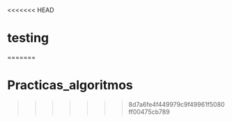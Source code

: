<<<<<<< HEAD
# testing
=======
# Practicas_algoritmos
>>>>>>> 8d7a6fe4f449979c9f49961f5080ff00475cb789
